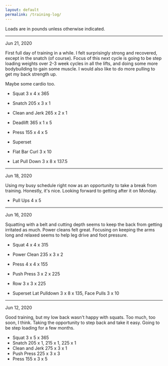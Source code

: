 ```yaml
---
layout: default
permalink: /training-log/
---
```


Loads are in pounds unless otherwise indicated.

<hr>

Jun 21, 2020

First full day of training in a while. I felt surprisingly strong and recovered, except in the snatch (of course). Focus of this next cycle is going to be step loading weights over 2-3 week cycles in all the lifts, and doing some more bodybuilding to gain some muscle. I would also like to do more pulling to get my back strength up.

Maybe some cardio too.

- Squat 3 x 4 x 365
- Snatch 205 x 3 x 1
- Clean and Jerk 265 x 2 x 1

- Deadlift 365 x 1 x 5
- Press 155 x 4 x 5

- Superset
- Flat Bar Curl 3 x 10
- Lat Pull Down 3 x 8 x 137.5

<hr>

Jun 18, 2020

Using my busy schedule right now as an opportunity to take a break from training. Honestly, it's nice. Looking forward to getting after it on Monday.

- Pull Ups 4 x 5

<hr>

Jun 16, 2020

Squatting with a belt and cutting depth seems to keep the back from getting irritated as much. Power cleans felt great. Focusing on keeping the arms long and relaxed seems to help leg drive and foot pressure.

- Squat 4 x 4 x 315
- Power Clean 235 x 3 x 2

- Press 4 x 4 x 155
- Push Press 3 x 2 x 225
- Row 3 x 3 x 225

- Superset Lat Pulldown 3 x 8 x 135, Face Pulls 3 x 10

<hr>

Jun 12, 2020

Good training, but my low back wasn't happy with squats. Too much, too soon, I think. Taking the opportunity to step back and take it easy. Going to be step loading for a few months.

- Squat 3 x 5 x 365
- Snatch 205 x 1, 215 x 1, 225 x 1
- Clean and Jerk 275 x 3 x 1
- Push Press 225 x 3 x 3
- Press 155 x 3 x 5

<br>
